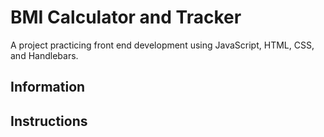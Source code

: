 # BMI Calculator and Tracker
A project practicing front end development using JavaScript, HTML, CSS, and Handlebars.

## Information

## Instructions